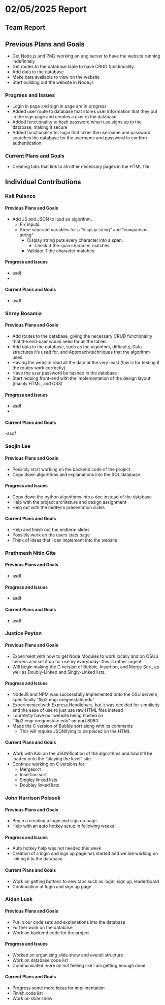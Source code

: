 # 02/05/2025 Report

## Team Report

## Previous Plans and Goals

- Get Node.js and PM2 working on eng server to have the website running indefinitely 
- Get routes to the database table to have CRUD functionality. 
- Add data to the database
- Make data available to view on the website 
- Start building out the website in Node.js
    
### Progress and Issues

- Login in page and sign in page are in progress
- Added user route to database that stores user information that they put in the sign page and creates a user in the database
- Added functionality to hash password when use signs up to the database, making it secure
- Added functionality for login that takes the username and password, searches the database for the username and password to confirm authentication
    
### Current Plans and Goals

- Creating tabs that link to all other necessary pages in the HTML file
  
## Individual Contributions

### Kali Pulanco

#### Previous Plans and Goals

- Add JS and JSON to load an algorithm.
  - Fix inputs.
  - Store separate variables for a “display string” and “comparison string”
    - Display string puts every character into a span.
      - Check if the span character matches.
    - Validate if the character matches.

#### Progress and Issues

- asdf
- 
#### Current Plans and Goals

- asdf

### Shrey Bosamia

#### Previous Plans and Goals

- Add routes to the database, giving the necessary CRUD functionality that the end-user would need for all the tables
- Add data to the database, such as the algorithm, difficulty, Data structures it’s used for, and Approach/techniques that the algorithm uses.
- Having the website read all the data at the very least (this is for testing if the routes work correctly)
- Have the user password be hashed in the database
- Start helping front-end with the implementation of the design layout (mainly HTML, and CSS)

#### Progress and Issues

- asdf
- 
#### Current Plans and Goals
-asdf

### Seojin Lee

#### Previous Plans and Goals

- Possibly start working on the backend code of the project
- Copy down algorithms and explanations into the SQL database

#### Progress and Issues

- Copy down the python algorithms into a doc instead of the database
- Help with the project architeture and design assignment
- Help out with the midterm presentation slides
  
#### Current Plans and Goals

- Help and finish out the midterm slides
- Possibly work on the users stats page
- Think of ideas that I can implement into the website

### Prathmesh Nitin Gite

#### Previous Plans and Goals

- asdf
  
#### Progress and Issues

- asdf
  
#### Current Plans and Goals
- asdf
  
### Justice Peyton

#### Previous Plans and Goals

- Experiment with how to get Node Modules to work locally and on OSU’s servers and set it up for use by everybody– this is rather urgent
- Will begin making the C version of Bubble, Insertion, and Merge Sort, as well as Doubly-Linked and Singly-Linked lists.

#### Progress and Issues

- NodeJS and NPM was successfully implemented onto the OSU servers, specifically “flip2.engr.oregonstate.edu”
- Experimented with Express Handlebars, but it was decided for simplicity and the ease of use to just use raw HTML files instead
- I currently have our website being hosted on “flip2.engr.oregonstate.edu” on port 8080
- Made the C version of Bubble sort along with its comments
  - This will require JSONifying to be placed on the HTML

#### Current Plans and Goals

- Work with Kali on the JSONification of the algorithms and how it’ll be loaded onto the “playing the level” site
- Continue working on C versions for:
  - Mergesort  
  - Insertion sort
  - Singley linked lists
  - Doubley linked lists
    
### John Harrison Polasek

#### Previous Plans and Goals

- Begin a creating a login and sign up page
- Help with an auto hotkey setup in following weeks
  
#### Progress and Issues
- Auto hotkey help was not needed this week
- Creation of a login and sign up page has started and we are working on linking it to the database 
  
#### Current Plans and Goals

- Work on getting buttons to new tabs such as login, sign up, leaderboard
- Continuation of login and sign up page
  
### Aidan Lusk

#### Previous Plans and Goals
- Put in our code sets and explanations into the database
- Further work on the database
- Work on backend code for the project
  
#### Progress and Issues

- Worked on organizing slide show and overall structure
- Work on database code list
- Communicated more on not feeling like I am getting enough done

#### Current Plans and Goals
- Progress some more ideas for implimentation
- Finish code list
- Work on slide show
